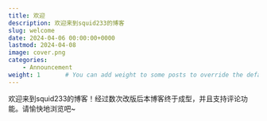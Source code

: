 ```yaml
---
title: 欢迎
description: 欢迎来到squid233的博客
slug: welcome
date: 2024-04-06 00:00:00+0000
lastmod: 2024-04-08
image: cover.png
categories:
    - Announcement
weight: 1       # You can add weight to some posts to override the default sorting (date descending)
---
```


欢迎来到squid233的博客！经过数次改版后本博客终于成型，并且支持评论功能。请愉快地浏览吧~
